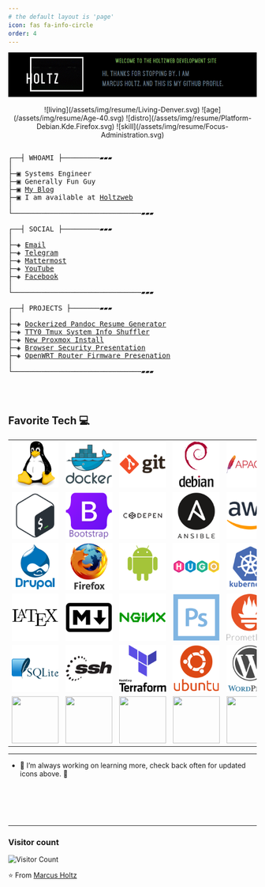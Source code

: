 ```yaml
---
# the default layout is 'page'
icon: fas fa-info-circle
order: 4
---
```


![Marcus Holtz](/assets/img/resume/holtzweb-banner-frames.gif)
<center>
![living](/assets/img/resume/Living-Denver.svg) ![age](/assets/img/resume/Age-40.svg) ![distro](/assets/img/resume/Platform-Debian.Kde.Firefox.svg) ![skill](/assets/img/resume/Focus-Administration.svg)
</center>
  
<pre>

┌──┤ WHOAMI ├─────────▰▰▰
│
├─▣ Systems Engineer
├─▣ Generally Fun Guy
├─▣ <a href="https://marcusholtz.github.io/">My Blog</a>
├─▣ I am available at <a href="https://holtzweb.com/">Holtzweb</a>
│
└───────────────────────────────▰▰▰

┌──┤ SOCIAL ├─────────▰▰▰
│
├─◈ <a href="mailto:marcusaholtz+github@gmail.com">Email</a>
├─◈ <a href="https://t.me/InvalidDisk">Telegram</a>
├─◈ <a href="https://mattermost.sofree.us/sfs303/messages/@marcus">Mattermost</a>
├─◈ <a href="https://www.youtube.com/@vvwvwwvvwvwvvw">YouTube</a>
├─◈ <a href="https://www.facebook.com/DepartmentofDefense">Facebook</a>
│
└───────────────────────────────▰▰▰

┌──┤ PROJECTS ├───────▰▰▰
│
├─◈ <a href="https://github.com/MarcusHoltz/resume-generator">Dockerized Pandoc Resume Generator</a>
├─◈ <a href="https://github.com/MarcusHoltz/tmux-screen-rotate">TTY0 Tmux System Info Shuffler</a>
├─◈ <a href="https://marcusholtz.github.io/Proxmox">New Proxmox Install</a>
├─◈ <a href="https://nextcloud.sofree.us/index.php/s/6ntcY6iyDSnyLBZ">Browser Security Presentation</a>
├─◈ <a href="https://www.holtzweb.com/openwrt-presentation.html">OpenWRT Router Firmware Presenation</a>
│
└───────────────────────────────▰▰▰
</pre>

<br/>
<br/>

## Favorite Tech 💻


|   |   |   |   |   |
|---|---|---|---|---|
| <img src="https://raw.githubusercontent.com/devicons/devicon/master/icons/linux/linux-original.svg" width="95vw" height="95vw"> | <img src="https://raw.githubusercontent.com/devicons/devicon/master/icons/docker/docker-original-wordmark.svg" width="95vw" height="95vw"> | <img src="https://raw.githubusercontent.com/devicons/devicon/master/icons/git/git-original-wordmark.svg" width="95vw" height="95vw"> | <img src="https://raw.githubusercontent.com/devicons/devicon/master/icons/debian/debian-original-wordmark.svg" width="95vw" height="95vw"> | <img src="https://raw.githubusercontent.com/devicons/devicon/master/icons/apache/apache-original-wordmark.svg" width="95vw" height="95vw"> |
| <img src="https://raw.githubusercontent.com/devicons/devicon/master/icons/bash/bash-original.svg" width="95vw" height="95vw"> | <img src="https://raw.githubusercontent.com/devicons/devicon/master/icons/bootstrap/bootstrap-original-wordmark.svg" width="95vw" height="95vw"> | <img src="https://raw.githubusercontent.com/devicons/devicon/master/icons/codepen/codepen-original-wordmark.svg" width="95vw" height="95vw"> | <img src="https://raw.githubusercontent.com/devicons/devicon/master/icons/ansible/ansible-original-wordmark.svg" width="95vw" height="95vw"> | <img src="https://raw.githubusercontent.com/devicons/devicon/master/icons/amazonwebservices/amazonwebservices-original-wordmark.svg" width="95vw" height="95vw"> | 
| <img src="https://raw.githubusercontent.com/devicons/devicon/master/icons/drupal/drupal-original-wordmark.svg" width="95vw" height="95vw"> | <img src="https://raw.githubusercontent.com/devicons/devicon/master/icons/firefox/firefox-original-wordmark.svg" width="95vw" height="95vw"> | <img src="https://raw.githubusercontent.com/devicons/devicon/master/icons/android/android-original-wordmark.svg" width="95vw" height="95vw"> | <img src="https://raw.githubusercontent.com/devicons/devicon/master/icons/hugo/hugo-original-wordmark.svg" width="95vw" height="95vw"> | <img src="https://raw.githubusercontent.com/devicons/devicon/master/icons/kubernetes/kubernetes-plain-wordmark.svg" width="95vw" height="95vw"> |
| <img src="https://raw.githubusercontent.com/devicons/devicon/master/icons/latex/latex-original.svg" width="95vw" height="95vw"> | <img src="https://raw.githubusercontent.com/devicons/devicon/master/icons/markdown/markdown-original.svg" width="95vw" height="95vw"> | <img src="https://raw.githubusercontent.com/devicons/devicon/master/icons/nginx/nginx-original.svg" width="95vw" height="95vw"> | <img src="https://raw.githubusercontent.com/devicons/devicon/master/icons/photoshop/photoshop-line.svg" width="95vw" height="95vw"> | <img src="https://raw.githubusercontent.com/devicons/devicon/master/icons/prometheus/prometheus-original-wordmark.svg" width="95vw" height="95vw"> |
| <img src="https://raw.githubusercontent.com/devicons/devicon/master/icons/sqlite/sqlite-original-wordmark.svg" width="95vw" height="95vw"> | <img src="https://raw.githubusercontent.com/devicons/devicon/master/icons/ssh/ssh-original-wordmark.svg" width="95vw" height="95vw"> | <img src="https://raw.githubusercontent.com/devicons/devicon/master/icons/terraform/terraform-original-wordmark.svg" width="95vw" height="95vw"> | <img src="https://raw.githubusercontent.com/devicons/devicon/master/icons/ubuntu/ubuntu-plain-wordmark.svg" width="95vw" height="95vw"> | <img src="https://raw.githubusercontent.com/devicons/devicon/master/icons/wordpress/wordpress-original.svg" width="95vw" height="95vw"> |
| <img src="https://i.ibb.co/TLwrLDf/proxmox.png" width="95vw" height="95vw"> | <img src="https://upload.wikimedia.org/wikipedia/commons/7/75/OpenZFS_logo.svg" width="95vw" height="95vw"> | <img src="https://upload.wikimedia.org/wikipedia/commons/a/ab/Haproxy-logo.png" width="95vw" height="95vw"> | <img src="https://user-images.githubusercontent.com/23664304/36225509-be167464-117f-11e8-9bfc-cba7acd889c5.png" width="95vw" height="95vw"> | <img src="https://www.lan-monitor.de/wp-content/uploads/securityonion-logo.png" width="95vw" height="95vw"> |


* * * 


- 🌱 I’m always working on learning more, check back often for updated icons above.  📝
<br/>
<br/>
<br/>
<br/>



* * * 



### Visitor count
![Visitor Count](https://profile-counter.glitch.me/MarcusHoltz/count.svg)



⭐️ From [Marcus Holtz](https://github.com/MarcusHoltz)

